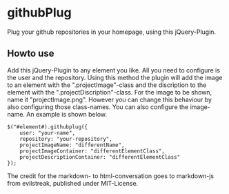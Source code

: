 githubPlug
==========

Plug your github repositories in your homepage, using this jQuery-Plugin.

Howto use
---------

Add this jQuery-Plugin to any element you like. All you need to configure
is the user and the repository. Using this method the plugin will add
the image to an element with the ".projectImage"-class and the discription
to the element with the ".projectDiscription"-class. For the image
to be shown, name it "projectImage.png".
However you can change this behaviour by also configuring those class-names.
You can also configure the image-name. An example is shown below.

	$("#element#).githubplug({
		user: "your-name",
		repository: "your-repository",
		projectImageName: "differentName",
		projectImageContainer: "differentElementClass",
		projectDescriptionContainer: "differentElementClass"
	});

The credit for the markdown- to html-conversation goes to markdown-js from evilstreak, published under MIT-License.
